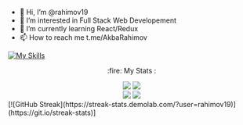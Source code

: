 - 👋 Hi, I’m @rahimov19
- 👀 I’m interested in Full Stack Web Developement
- 🌱 I’m currently learning React/Redux
- 📫 How to reach me t.me/AkbaRahimov

<!---
rahimov19/rahimov19 is a ✨ special ✨ repository because its `README.md` (this file) appears on your GitHub profile.
You can click the Preview link to take a look at your changes.
--->
[![My Skills](https://skillicons.dev/icons?i=html,md,css,nodejs,bootstrap,ts,react,redux,git,github,bash,vscode&perline=16)](https://skillicons.dev)
<p align="center">:fire: My Stats :</p>
<div id="stats" align="center">
<img class="img" src="https://raw.githubusercontent.com/rahimov19/github-stats/master/generated/overview.svg#gh-dark-mode-only"/>
<img class="img" src="https://raw.githubusercontent.com/rahimov19/github-stats/master/generated/languages.svg#gh-dark-mode-only"/>
  </div>
<div id="stats" align="center">
<img class="img" src="https://raw.githubusercontent.com/rahimov19/github-stats/master/generated/overview.svg#gh-light-mode-only"/>
<img class="img" src="https://raw.githubusercontent.com/rahimov19/github-stats/master/generated/languages.svg#gh-light-mode-only"/>
  </div>
[![GitHub Streak](https://streak-stats.demolab.com/?user=rahimov19)](https://git.io/streak-stats)]
